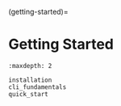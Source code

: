 (getting-started)=

# Getting Started

```{toctree}
:maxdepth: 2

installation
cli_fundamentals
quick_start
```
